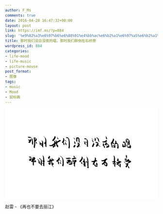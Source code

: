 ```yaml
---
author: F_Ms
comments: true
date: 2016-04-28 16:47:32+00:00
layout: post
link: https://imf.ms/?p=884
slug: '%e9%82%a3%e6%97%b6%e6%88%91%e4%bb%ac%e6%b2%a1%e6%97%a5%e6%b2%a1%e5%a4%9c%e7%9a%84%e5%94%b1%ef%bc%8c%e9%82%a3%e6%97%b6%e6%88%91%e4%bb%ac%e9%86%89%e5%80%92%e5%9c%a8%e7%9f%b3%e6%a1%a5%e6%97%81'
title: 那时我们没日没夜的唱，那时我们醉倒在石桥旁
wordpress_id: 884
categories:
- life-mood
- life-music
- picture-mouse
post_format:
- 图像
tags:
- music
- Mood
- 鼠标画
---
```


![那时我们没日没夜的唱，那时我们醉倒在石桥旁_20160428](/img/post/wp/2016/04/那时我们没日没夜的唱，那时我们醉倒在石桥旁_20160428.png)


赵雷 - 《再也不要去丽江》

